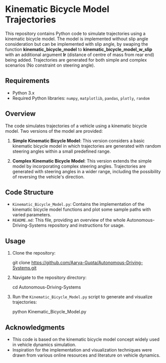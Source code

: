 # Kinematic Bicycle Model Trajectories

This repository contains Python code to simulate trajectories using a kinematic bicycle model. The model is implemented without slip angle consideration but can be implemented with slip angle, by swaping the function **kinematic_bicycle_model** to **kinematic_bicycle_model_w_slip** with an additional argument **lr** (distance of centre of mass from rear end) being added. Trajectories are generated for both simple and complex scenarios (No constraint on steering angle).

## Requirements

- Python 3.x
- Required Python libraries: `numpy`, `matplotlib`, `pandas`, `plotly`, `random`

## Overview

The code simulates trajectories of a vehicle using a kinematic bicycle model. Two versions of the model are provided:

1. **Simple Kinematic Bicycle Model**: This version considers a basic kinematic bicycle model in which trajectories are generated with random steering angles within a small predefined range.

2. **Complex Kinematic Bicycle Model**: This version extends the simple model by incorporating complex steering angles. Trajectories are generated with steering angles in a wider range, including the possibility of reversing the vehicle's direction.

## Code Structure

- `Kinematic_Bicycle_Model.py`: Contains the implementation of the kinematic bicycle model functions and plot some sample paths with varied parameters.
- `README.md`: This file, providing an overview of the whole Autonomous-Driving-Systems repository and instructions for usage.

## Usage

1. Clone the repository:

    git clone https://github.com/Aarya-Gupta/Autonomous-Driving-Systems.git

2. Navigate to the repository directory:

    cd Autonomous-Driving-Systems

3. Run the `Kinematic_Bicycle_Model.py` script to generate and visualize trajectories:

    python Kinematic_Bicycle_Model.py

## Acknowledgments

- This code is based on the kinematic bicycle model concept widely used in vehicle dynamics simulation.
- Inspiration for the implementation and visualization techniques were drawn from various online resources and literature on vehicle dynamics.